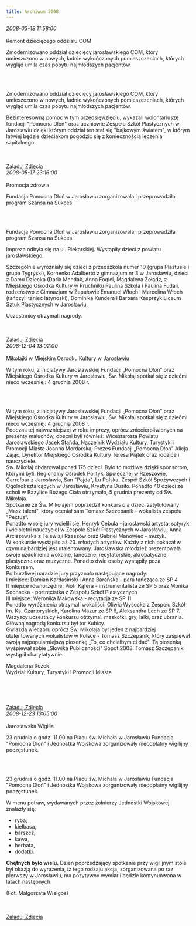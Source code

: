 ```yaml
---
title: Archiwum 2008
---
```


<div class="archiveItem">
<i>2008-03-18 11:58:00</i><br><br>
Remont dziecięcego oddziału COM<p>Zmodernizowano oddział dziecięcy jarosławskiego COM, który umieszczono w nowych, ładnie wykończonych pomieszczeniach, których wygląd umila czas pobytu najmłodszych pacjentów.</p><br><br>
<p>Zmodernizowano oddział dziecięcy jarosławskiego COM, który umieszczono w nowych, ładnie wykończonych pomieszczeniach, których wygląd umila czas pobytu najmłodszych pacjentów.</p><p>Bezinteresowną pomoc w tym przedsięwzięciu, wykazali wolontariusze fundacji "Pomocna Dłoń" oraz uczniowie Zespołu Szkół Plastycznych w Jarosławiu dzięki którym oddział ten stał się "bajkowym światem", w którym łatwiej będzie dzieciakom pogodzić się z koniecznością leczenia szpitalnego.</p><br><br>
<a href="#" class="loadImages">Załaduj Zdjęcia</a><br>
<div class="centerImgsEmpty">
<a href="img/archive_files/09.jpg" target="_blank"><img data-src="img/archive_files/09.jpg" /></a><br>
<a href="img/archive_files/DSC03878.JPG" target="_blank"><img data-src="img/archive_files/DSC03878.JPG" /></a><br>
<a href="img/archive_files/DSC03879.JPG" target="_blank"><img data-src="img/archive_files/DSC03879.JPG" /></a><br>
<a href="img/archive_files/DSC03880.JPG" target="_blank"><img data-src="img/archive_files/DSC03880.JPG" /></a><br>
<a href="img/archive_files/DSC03884.JPG" target="_blank"><img data-src="img/archive_files/DSC03884.JPG" /></a><br>
<a href="img/archive_files/DSC03911.JPG" target="_blank"><img data-src="img/archive_files/DSC03911.JPG" /></a><br>
<a href="img/archive_files/DSC03913.JPG" target="_blank"><img data-src="img/archive_files/DSC03913.JPG" /></a><br>
<a href="img/archive_files/DSC03914.JPG" target="_blank"><img data-src="img/archive_files/DSC03914.JPG" /></a><br>
<a href="img/archive_files/DSC03918.JPG" target="_blank"><img data-src="img/archive_files/DSC03918.JPG" /></a><br>
<a href="img/archive_files/DSC03924.JPG" target="_blank"><img data-src="img/archive_files/DSC03924.JPG" /></a><br>
<a href="img/archive_files/DSC03930.JPG" target="_blank"><img data-src="img/archive_files/DSC03930.JPG" /></a><br>
<a href="img/archive_files/DSC03931.JPG" target="_blank"><img data-src="img/archive_files/DSC03931.JPG" /></a><br>
<a href="img/archive_files/DSC03932.JPG" target="_blank"><img data-src="img/archive_files/DSC03932.JPG" /></a><br>
<a href="img/archive_files/DSC03933.JPG" target="_blank"><img data-src="img/archive_files/DSC03933.JPG" /></a><br>
<a href="img/archive_files/DSC03937.JPG" target="_blank"><img data-src="img/archive_files/DSC03937.JPG" /></a><br>
<a href="img/archive_files/scale-img.jpeg" target="_blank"><img data-src="img/archive_files/scale-img.jpeg" /></a><br>
<a href="img/archive_files/malowanie-szpitala.jpg" target="_blank"><img data-src="img/archive_files/malowanie-szpitala.jpg" /></a><br>
</div>
</div>
<div class="archiveItem">
<i>2008-05-17 23:16:00</i><br><br>
Promocja zdrowia<p>Fundacja Pomocna Dłoń w Jarosławiu zorganizowała i przeprowadziła program Szansa na Sukces.</p><br><br>
<p>Fundacja Pomocna Dłoń w Jarosławiu zorganizowała i przeprowadziła program Szansa na Sukces.</p><p>Impreza odbyła się na ul. Piekarskiej. Wystąpiły dzieci z powiatu jarosławskiego.</p><p>Szczególnie wyróżniały się dzieci z przedszkola numer 10 (grupa Plastusie i grupa Tygryski), Kornenko Adalberto z gimnazjum nr 3 w Jarosławiu, dzieci z Domu Dziecka (Daria Mendak, Anna Fogiel, Magdalena Żołądź, z Miejskiego Ośrodka Kultury w Pruchniku Paulina Szkoła i Paulina Fudali, rodzeństwo z Gimnazjum w Zapałowie Emanuel Włoch i Marcelina Włoch (tańczyli taniec latynoski), Dominika Kundera i Barbara Kasprzyk Liceum Sztuk Plastycznych w Jarosławiu.</p><p>Uczestnnicy otrzymali nagrody.</p><br><br>
<a href="#" class="loadImages">Załaduj Zdjęcia</a><br>
<div class="centerImgsEmpty">
<a href="img/archive_files/0a378ba8e8f719e3125c634d6ce5fe70.jpg" target="_blank"><img data-src="img/archive_files/0a378ba8e8f719e3125c634d6ce5fe70.jpg" /></a><br>
<a href="img/archive_files/7800db6d52eb019d0a11e0336fc1f96e.jpg" target="_blank"><img data-src="img/archive_files/7800db6d52eb019d0a11e0336fc1f96e.jpg" /></a><br>
<a href="img/archive_files/9f1432674e53395c0e070071867ec162.jpg" target="_blank"><img data-src="img/archive_files/9f1432674e53395c0e070071867ec162.jpg" /></a><br>
<a href="img/archive_files/a06f3679df84cd26dfabface7d6cf224.jpg" target="_blank"><img data-src="img/archive_files/a06f3679df84cd26dfabface7d6cf224.jpg" /></a><br>
<a href="img/archive_files/czerwiec-2008.jpg" target="_blank"><img data-src="img/archive_files/czerwiec-2008.jpg" /></a><br>
</div>
</div>
<div class="archiveItem">
<i>2008-12-04 13:02:00</i><br><br>
Mikołajki w Miejskim Osrodku Kultury w Jaroslawiu<p>W tym roku, z inicjatywy Jarosławskiej Fundacji „Pomocna Dłoń” oraz Miejskiego Ośrodka Kultury w Jarosławiu, Św. Mikołaj spotkał się z dziećmi nieco wcześniej: 4 grudnia 2008 r.</p><br><br>
<p>W tym roku, z inicjatywy Jarosławskiej Fundacji „Pomocna Dłoń” oraz Miejskiego Ośrodka Kultury w Jarosławiu, Św. Mikołaj spotkał się z dziećmi nieco wcześniej: 4 grudnia 2008 r. <br>Podczas tej najważniejszej w roku imprezy, oprócz zniecierpliwionych na prezenty maluchów, obecni byli również: Wicestarosta Powiatu Jarosławskiego Jacek Stańda, Naczelnik Wydziału Kultury, Turystyki i Promocji Miasta Joanna Mordarska, Prezes Fundacji „Pomocna Dłoń" Alicja Zając, Dyrektor Miejskiego Ośrodka Kultury Teresa Piątek oraz rodzice i nauczyciele. <br>Św. Mikołaj obdarował ponad 175 dzieci. Było to możliwe dzięki sponsorom, którymi byli: Regionalny Ośrodek Polityki Społecznej w Rzeszowie, Carrefour z Jarosławia, San "Pajda", Lu Polska, Zespół Szkół Spożywczych i Ogólnokształcących w Jarosławiu, Krystyna Dusiło. Ponadto 40 dzieci ze scholi w Bazylice Bożego Ciała otrzymało, 5 grudnia prezenty od Św. Mikołaja. <br>Spotkanie ze Św. Mikołajem poprzedził konkurs dla dzieci zatytułowany „Masz talent", który oceniał sam Tomasz Szczepanik - wokalista zespołu "Pectus". <br>Ponadto w rolę jury wcielili się: Henryk Cebula - jarosławski artysta, satyryk i wieloletni nauczyciel w Zespole Szkół Plastycznych w Jarosławiu, Anna Arciszewska z  Telewizji Rzeszów oraz Gabriel Manowiec - muzyk. <br>W konkursie wystąpiło aż 23. młodych artystów. Każdy z nich pokazał w czym najbardziej jest utalentowany. Jarosławska młodzież prezentowała swoje uzdolnienia wokalne, taneczne, recytatorskie, akrobatyczne, plastyczne oraz muzyczne. Ponadto dwie osoby wystąpiły poza konkursem. <br>Po burzliwej naradzie jury przyznało następujące nagrody: <br>I miejsce: Damian Kardasiński i Anna Barańska - para tańcząca ze SP 4 <br>II miejsce równorzędne: Piotr Kąfera - instrumentalista ze SP 5 oraz Monika Sochacka - portrecistka z Zespołu Szkół Plastycznych <br>III miejsce: Weronika Makowska - recytacja ze SP 11 <br>Ponadto wyróżnienia otrzymali wokaliści: Oliwia Wysocka z Zespołu Szkół im. Ks. Czartoryskich, Karolina Mazur ze SP 6, Aleksandra Lech ze SP 7. <br>Wszyscy uczestnicy konkursu otrzymali maskotki, gry, lalki, oraz ubrania. Główną nagrodą konkursu był tor Kubicy. <br>Gwiazdą wieczoru oprócz Św. Mikołaja był jeden z najbardziej utalentowanych wokalistów w Polsce - Tomasz Szczepanik, który zaśpiewał swoją najpopularniejszą piosenkę „To, co chciałbym ci dać". Tą piosenką wyśpiewał sobie „Słowika Publiczności" Sopot 2008. Tomasz Szczepanik wystąpił charytatywnie.</p><p>Magdalena Rożek<br>Wydział Kultury, Turystyki i Promocji Miasta</p><p align="center"><br></p><br><br>
<a href="#" class="loadImages">Załaduj Zdjęcia</a><br>
<div class="centerImgsEmpty">
<a href="img/archive_files/PICT7882.jpg" target="_blank"><img data-src="img/archive_files/PICT7882.jpg" /></a><br>
<a href="img/archive_files/PICT7892.JPG" target="_blank"><img data-src="img/archive_files/PICT7892.JPG" /></a><br>
<a href="img/archive_files/PICT7893.JPG" target="_blank"><img data-src="img/archive_files/PICT7893.JPG" /></a><br>
<a href="img/archive_files/PICT7914.JPG" target="_blank"><img data-src="img/archive_files/PICT7914.JPG" /></a><br>
<a href="img/archive_files/PICT7938.JPG" target="_blank"><img data-src="img/archive_files/PICT7938.JPG" /></a><br>
<a href="img/archive_files/PICT8001.JPG" target="_blank"><img data-src="img/archive_files/PICT8001.JPG" /></a><br>
<a href="img/archive_files/PICT8021.JPG" target="_blank"><img data-src="img/archive_files/PICT8021.JPG" /></a><br>
<a href="img/archive_files/PICT8027.jpg" target="_blank"><img data-src="img/archive_files/PICT8027.jpg" /></a><br>
<a href="img/archive_files/PICT8028.JPG" target="_blank"><img data-src="img/archive_files/PICT8028.JPG" /></a><br>
<a href="img/archive_files/dom-dziecka-2008.jpg" target="_blank"><img data-src="img/archive_files/dom-dziecka-2008.jpg" /></a><br>
</div>
</div>
<div class="archiveItem">
<i>2008-12-23 13:05:00</i><br><br>
Jarosławska Wigilia<p>23 grudnia o godz. 11.00 na Placu św. Michała w Jarosławiu Fundacja "Pomocna Dłoń" i Jednostka Wojskowa zorganizowały nieodpłatny wigilijny poczęstunek.</p><br><br>
<p>23 grudnia o godz. 11.00 na Placu św. Michała w Jarosławiu Fundacja "Pomocna Dłoń" i Jednostka Wojskowa zorganizowały nieodpłatny wigilijny poczęstunek.</p><p>W menu potraw, wydawanych przez żołnierzy Jednostki Wojskowej znalazły się:</p><ul><li>ryba,</li><li>kiełbasa,</li><li>barszcz,</li><li>kawa,</li><li>herbata,</li><li>dodatki.</li></ul><p><strong>Chętnych było wielu.</strong> Dzień poprzedzający spotkanie przy wigilijnym stole był okazją do wyrażenia, iż tego rodzaju akcja, zorganizowana po raz pierwszy w Jarosławiu, ma pozytywny wymiar i będzie kontynuowana w latach następnych.</p><p>(Fot. Małgorzata Wielgos)</p><br><br>
<a href="#" class="loadImages">Załaduj Zdjęcia</a><br>
<div class="centerImgsEmpty">
<a href="img/archive_files/1.jpg" target="_blank"><img data-src="img/archive_files/1.jpg" /></a><br>
<a href="img/archive_files/2.jpg" target="_blank"><img data-src="img/archive_files/2.jpg" /></a><br>
<a href="img/archive_files/3.jpg" target="_blank"><img data-src="img/archive_files/3.jpg" /></a><br>
<a href="img/archive_files/4.jpg" target="_blank"><img data-src="img/archive_files/4.jpg" /></a><br>
<a href="img/archive_files/5.jpg" target="_blank"><img data-src="img/archive_files/5.jpg" /></a><br>
<a href="img/archive_files/6.jpg" target="_blank"><img data-src="img/archive_files/6.jpg" /></a><br>
<a href="img/archive_files/7.jpg" target="_blank"><img data-src="img/archive_files/7.jpg" /></a><br>
<a href="img/archive_files/8.jpg" target="_blank"><img data-src="img/archive_files/8.jpg" /></a><br>
</div>
</div>
